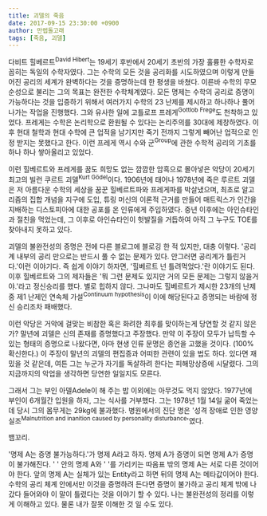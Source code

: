 ```yaml
---
title: 괴델의 죽음
date: 2017-09-15 23:30:00 +0900
author: 만렙돌고래
tags: [죽음, 괴델]
---
```


다비트 힐베르트<sup>David Hibert</sup>는 19세기 후반에서 20세기 초반의 가장 훌륭한 수학자로 꼽히는 독일의 수학자였다. 그는 수학의 모든 것을 공리화를 시도하였으며 이렇게 만들어진 공리의 세계가 완벽하다는 것을 증명하는데 한 평생을 바쳤다. 이른바 수학의 무모순성으로 불리는 그의 목표는 완전한 수학체계였다. 모든 명제는 수학의 공리로 증명이 가능하다는 것을 입증하기 위해서 여러가지 수학의 23 난제를 제시하고 하나하나 풀어나가는 작업을 진행했다. 그와 유사한 일에 고틀로프 프레게<sup>Gottlob Frege</sup>도 천착하고 있었다. 프레게는 수학은 논리학으로 환원될 수 있다는 논리주의를 30대에 제창하였다. 이후 현대 철학과 현대 수학에 큰 업적을 남기지만 죽기 전까지 그렇게 빼어난 업적으로 인정 받지는 못했다고 한다. 이런 프레게 역시 수와 군<sup>Group</sup>에 관한 수학적 공리의 기초를 하나 하나 쌓아올리고 있었다. 

이런 힐베르트와 프레게를 꿈도 희망도 없는 깜깜한 암흑으로 몰아넣은 악당이 20세기 최고의 빌런 쿠르트 괴델<sup>Kurt Gödel</sup>이다. 1906년에 태어나 1978년에 죽은 루르트 괴델은 저 아름다운 수학의 세상을 꿈꾼 힐베르트파와 프레게파를 박살냈으며, 최초로 알고리즘의 집합 개념을 지구에 도입, 튜링 머신의 이론적 근거를 만들어 매트릭스가 인간을 지배하는 디스토피아에 대한 공포를 온 인류에게 주입하였다. 중년 이후에는 아인슈타인과 절친을 먹었는데, 그 이후로 아인슈타인이 헛발질을 거듭하여 아직 그 누구도 TOE를 찾아내지 못하고 있다.

괴델의 불완전성의 증명은 전에 다른 블로그에 블로깅 한 적 있지만, 대충 이렇다. '공리계 내부의 공리 만으로는 반드시 풀 수 없는 문제가 있다. 안그러면 공리계가 틀린거다.'이런 이야기다. 즉 쉽게 이야기 하자면, '힐베르트 넌 틀려먹었다.'란 이야기도 된다. 이후 힐베르트와 그의 제자들은 '뭐 그런 문제도 있지만 거의 모든 문제는 그렇지 않을거야.'라고 정신승리를 했다. 별로 힙하지 않다. 그나마도 힐베르트가 제시한 23개의 난제 중 제1 난제인 연속체 가설<sup>Continuum hypothesis</sup>이 이에 해당된다고 증명되는 바람에 정신 승리조차 패배했다.

이런 악당은 거악에 걸맞는 비참한 혹은 화려한 최후를 맞이하는게 당연할 것 같지 않은가? 말년에 괴델은 신의 존재를 증명했다고 주장했다. 만약 이 주장이 모두가 납득할 수 있는 형태의 증명으로 나왔다면, 아마 현생 인류 문명은 종언을 고했을 것이다. (100% 확신한다.) 이 주장이 말년의 괴델의 편집증과 어떠한 관련이 있을 법도 하다. 있다면 재밌을 것 같은데, 여튼 그는 누군가 자기를 독살하려 한다는 피해망상증에 시달렸다. 그의 지금까지의 악업을 생각하면 당연한 일일지도 모른다. 

그래서 그는 부인 아델Adele이 해 주는 밥 이외에는 아무것도 먹지 않았다. 1977년에 부인이 6개월간 입원을 하자, 그는 식사를 거부했다. 그는 1978년 1월 14일 굶어 죽었는데 당시 그의 몸무게는 29kg에 불과했다. 병원에서의 진단 명은 '성격 장애로 인한 영양실조<sup>Malnutrition and inanition caused by personality disturbance</sup>'였다. 

뱀꼬리.

'명제 A는 증명 불가능하다.'가 명제 A라고 하자. 명제 A가 증명이 되면 명제 A가 증명이 불가해진다. ' ' 안의 명제 A와 ' '를 가리키는 따옴표 밖의 명제 A는 서로 다른 것이어야 한다. 앞의 명제 A는 실체가 있는 Entity라고 하면 뒤의 명제 A는 메타값이어야 한다. 수학의 공리 체계 안에서만 이것을 증명하려 든다면 증명이 불가하고 공리 체계 밖에 나갔다 들어와야 이 말이 틀렸다는 것을 이야기 할 수 있다. 나는 불완전성의 정리를 이렇게 이해하고 있다. 물론 내가 잘못 이해한 것 일 수도 있다.